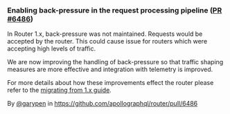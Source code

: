 ### Enabling back-pressure in the request processing pipeline ([PR #6486](https://github.com/apollographql/router/pull/6486))

In Router 1.x, back-pressure was not maintained. Requests would be accepted by the router. This could cause issue for routers which were accepting high levels of traffic.

We are now improving the handling of back-pressure so that traffic shaping measures are more effective and integration with telemetry is improved.

For more details about how these improvements effect the router please refer to the [migrating from 1.x guide](reference/migration/from-router-v1.mdx).

By [@garypen](https://github.com/garypen) in https://github.com/apollographql/router/pull/6486